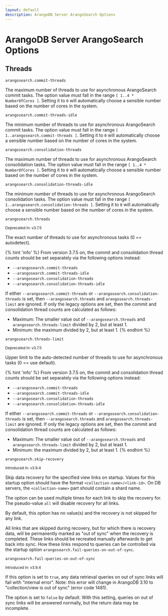```yaml
---
layout: default
description: ArangoDB Server ArangoSearch Options
---
```

# ArangoDB Server ArangoSearch Options

## Threads

`arangosearch.commit-threads`

The maximum number of threads to use for asynchronous ArangoSearch commit tasks.
The option value must fall in the range `[ 1..4 * NumberOfCores ]`.
Setting it to `0` will automatically choose a sensible number based on the
number of cores in the system.

`arangosearch.commit-threads-idle`

The minimum number of threads to use for asynchronous ArangoSearch commit tasks.
The option value must fall in the range `[ 1..arangosearch.commit-threads ]`.
Setting it to `0` will automatically choose a sensible number based on the
number of cores in the system.

`arangosearch.consolidation-threads`

The maximum number of threads to use for asynchronous ArangoSearch
consolidation tasks.
The option value must fall in the range `[ 1..4 * NumberOfCores ]`.
Setting it to `0` will automatically choose a sensible number based on the
number of cores in the system.

`arangosearch.consolidation-threads-idle`

The minimum number of threads to use for asynchronous ArangoSearch
consolidation tasks.
The option value must fall in the range `[ 1..arangosearch.consolidation-threads ]`.
Setting it to `0` will automatically choose a sensible number based on the
number of cores in the system.

`arangosearch.threads`

<small>Deprecated in: v3.7.5</small>

The exact number of threads to use for asynchronous tasks (0 == autodetect).

{% hint 'info' %}
From version 3.7.5 on, the commit and consolidation thread counts should be
set separately via the following options instead:
- `--arangosearch.commit-threads`
- `--arangosearch.commit-threads-idle`
- `--arangosearch.consolidation-threads`
- `--arangosearch.consolidation-threads-idle`

If either `--arangosearch.commit-threads` or
`--arangosearch.consolidation-threads` is set, then `--arangosearch.threads`
and `arangosearch.threads-limit` are ignored. If only the legacy options are
set, then the commit and consolidation thread counts are calculated as follows:
- Maximum: The smaller value out of `--arangosearch.threads` and
  `arangosearch.threads-limit` divided by 2, but at least 1.
- Minimum: the maximum divided by 2, but at least 1.
{% endhint %}

`arangosearch.threads-limit`

<small>Deprecated in: v3.7.5</small>

Upper limit to the auto-detected number of threads to use for asynchronous
tasks (0 == use default).

{% hint 'info' %}
From version 3.7.5 on, the commit and consolidation thread counts should be
set separately via the following options instead:
- `--arangosearch.commit-threads`
- `--arangosearch.commit-threads-idle`
- `--arangosearch.consolidation-threads`
- `--arangosearch.consolidation-threads-idle`

If either `--arangosearch.commit-threads` or
`--arangosearch.consolidation-threads` is set, then `--arangosearch.threads`
and `arangosearch.threads-limit` are ignored. If only the legacy options are
set, then the commit and consolidation thread counts are calculated as follows:
- Maximum: The smaller value out of `--arangosearch.threads` and
  `arangosearch.threads-limit` divided by 2, but at least 1.
- Minimum: the maximum divided by 2, but at least 1.
{% endhint %}

`arangosearch.skip-recovery`

<small>Introduced in: v3.9.4</small>

Skip data recovery for the specified view links on startup. 
Values for this startup option should have the format `<collection-name>/<link-id>`.
On DB servers, the `<collection-name>` part should contain a shard name.

The option can be used multiple times for each link to skip the recovery for. 
The pseudo-value `all` will disable recovery for all links.

By default, this option has no value(s) and the recovery is not skipped for any
link.

All links that are skipped during recovery, but for which there is recovery data, 
will be permanently marked as "out of sync" when the recovery is 
completed. These links should be recreated manually afterwards to get back 
into sync. How these links respond to queries can be controlled
via the startup option `arangosearch.fail-queries-on-out-of-sync`.

`arangosearch.fail-queries-on-out-of-sync`

<small>Introduced in: v3.9.4</small>

If this option is set to `true`, any data retrieval queries on out of sync links 
will fail with "internal error". Note: this error will change in ArangoDB 3.10
to "collection/view is out of sync" (error code 1481).

The option is set to `false` by default. With this setting, queries on out of sync
links will be answered normally, but the return data may be incomplete.
